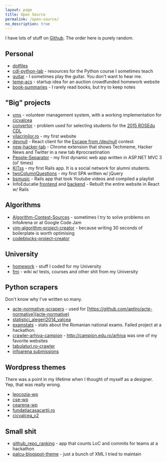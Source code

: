 ```yaml
---
layout: page
title: Open Source
permalink: /open-source/
no_description: true
---
```


I have lots of stuff on [Github](http://github.com/palcu). The order here is purely random.

## Personal

* [dotfiles](https://github.com/palcu/dotfiles)
* [cdl-python-lab](https://github.com/palcu/cdl-python-lab) - resources for the Python course I sometimes teach
* [guitar](https://github.com/palcu/guitar) - I sometimes play the guitar. You don't want to hear me.
* [teme-acs](https://github.com/palcu/teme-acs) - startup idea for an auction crowdfunded homework website
* [book-summaries](https://github.com/palcu/book-summaries) - I rarely read books, but try to keep notes

## "Big" projects

* [vms](https://github.com/palcu/vms) - volunteer management system, with a working implementation for [cicvalcea](http://voluntari.cicvalcea.ro/)
* [convertor](https://github.com/palcu/convertor) - problem used for selecting students for the [2015 ROSEdu CDL](http://techblog.rosedu.org/cdl-2015.html)
* [vilacrinilor.ro](https://github.com/palcu/vilacrinilor.ro) - my first website
* [devnull](https://github.com/palcu/devnull) - React client for the [Escape from /dev/null](http://blog.palcu.ro/2014/11/google-escape-from-devnull.html) contest
* [new-hacker-tab](https://github.com/palcu/new-hacker-tab) - Chrome extension that shows Techmeme, Hacker News and Twitter in a new tab #procrastination
* [People-Separator](https://github.com/palcu/People-Separator) - my first dynamic web app written in ASP.NET MVC 3 (ol' times)
* [KITss](https://github.com/palcu/KITss) - my first Rails app. It is a social network for alumni students.
* [twoColumnQuestions](https://github.com/palcu/twoColumnQuestions) - my first SPA written w/ jQuery
* [bsmusic](https://bitbucket.org/palcu/bsmusic) - Rails app that took Youtube videos and compiled a playlist
* InfoEducatie [frontend](https://github.com/infoeducatie/infoeducatie-ui) and [backend](http://github.com/infoeducatie/infoeducatie-api) - Rebuilt the entire website in React w/ Rails

## Algorithms

* [Algorithm-Contest-Sources](https://github.com/palcu/Algorithm-Contest-Sources) - sometimes I try to solve problems on InfoArena or at Google Code Jam
* [vim-algorithm-project-creator](https://github.com/palcu/vim-algorithm-project-creator) - because writing 30 seconds of boilerplate is worth optimising
* [codeblocks-project-creator](https://github.com/palcu/codeblocks-project-creator)


## University

* [homework](https://github.com/palcu/homework) - stuff I coded for my University
* [fmi](https://github.com/palcu/fmi) - wiki w/ tests, courses and other shit from my University

## Python scrapers

Don't know why I've written so many.

* [acte-normative-scrapers](https://github.com/palcu/acte-normative-scrapers) - used for [https://github.com/aptiro/acte-normative](acte-normative)
* [statistici_alegeri2014_valcea](https://github.com/palcu/statistici_alegeri2014_valcea)
* [examstats](https://github.com/palcu/examstats) - stats about the Romanian national exams. Failed project at a hackathon.
* [crawler-arhiva-campion](https://github.com/palcu/crawler-arhiva-campion) - http://campion.edu.ro/arhiva was one of my favorite websites
* [tabulaturi.ro-crawler](https://github.com/palcu/tabulaturi.ro-crawler)
* [infoarena submissions](https://github.com/palcu/convertor/tree/master/blog_post)

## Wordpress themes

There was a point in my lifetime when I thought of myself as a designer. Yep, that was really wrong.

* [leocozia-wp](https://github.com/palcu/leocozia-wp)
* [cse-wp](https://github.com/palcu/cse-wp)
* [cearena-wp](https://github.com/palcu/cearena-wp)
* [fundatiacasacartii.ro](https://github.com/palcu/fundatiacasacartii.ro)
* [cicvalcea_v2](https://github.com/palcu/cicvalcea_v2)

## Small shit

* [github_repo_ranking](https://github.com/palcu/github_repo_ranking) - app that counts LoC and commits for teams at a hackathon
* [palcu-blogspot-theme](https://github.com/palcu/palcu-blogspot-theme) - just a bunch of XML I tried to maintain
